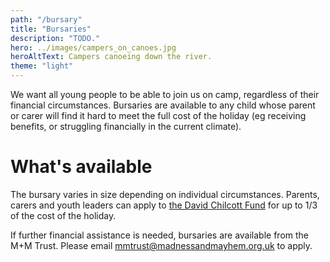 ```yaml
---
path: "/bursary"
title: "Bursaries"
description: "TODO."
hero: ../images/campers_on_canoes.jpg
heroAltText: Campers canoeing down the river.
theme: "light"
---
```


We want all young people to be able to join us on camp, regardless of their financial circumstances. Bursaries are available to any child whose parent or carer will find it hard to meet the full cost of the holiday (eg receiving benefits, or struggling financially in the current climate).

# What's available

The bursary varies in size depending on individual circumstances. Parents, carers and youth leaders can apply to [the David Chilcott Fund](https://www.crnet.org.uk/application-form) for up to 1/3 of the cost of the holiday. 

If further financial assistance is needed, bursaries are available from the M+M Trust. Please email <mmtrust@madnessandmayhem.org.uk> to apply.